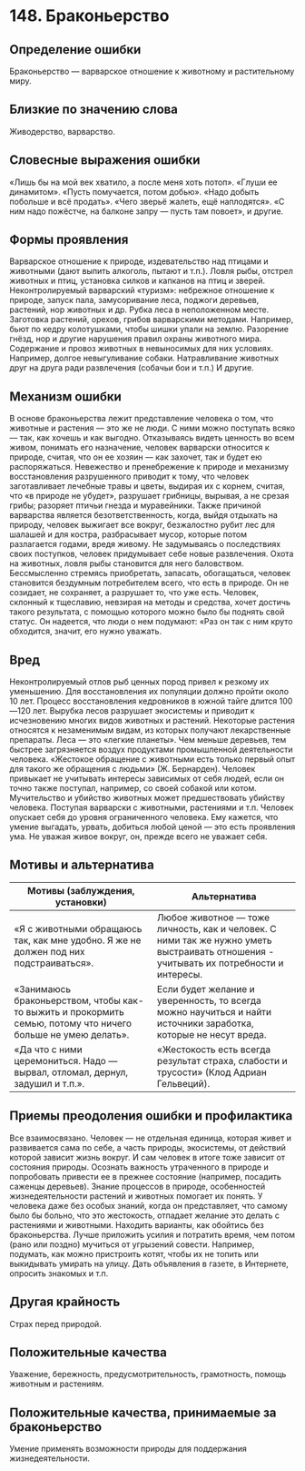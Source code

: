 # 148. Браконьерство

## Определение ошибки
Браконьерство — варварское отношение к животному и растительному миру.

## Близкие по значению слова
Живодерство, варварство.

## Словесные выражения ошибки
«Лишь бы на мой век хватило, а после меня хоть потоп».
«Глуши ее динамитом».
«Пусть помучается, потом добью».
«Надо добыть побольше и всё продать».
«Чего зверьё жалеть, ещё наплодятся».
«С ним надо пожёстче, на балконе запру — пусть там повоет», и другие.

## Формы проявления
Варварское отношение к природе, издевательство над птицами и животными (дают выпить алкоголь, пытают и т.п.).
Ловля рыбы, отстрел животных и птиц, установка силков и капканов на птиц и зверей.
Неконтролируемый варварский «туризм»: небрежное отношение к природе, запуск пала, замусоривание леса, поджоги деревьев, растений, нор животных и др.
Рубка леса в неположенном месте.
Заготовка растений, орехов, грибов варварскими методами. Например, бьют по кедру колотушками, чтобы шишки упали на землю.
Разорение гнёзд, нор и другие нарушения правил охраны животного мира.
Содержание и провоз животных в невыносимых для них условиях. Например, долгое невыгуливание собаки.
Натравливание животных друг на друга ради развлечения (собачьи бои и т.п.) И другие.

## Механизм ошибки
В основе браконьерства лежит представление человека о том, что животные и растения — это же не люди. С ними можно поступать всяко — так, как хочешь и как выгодно.
Отказываясь видеть ценность во всем живом, понимать его назначение, человек варварски относится к природе, считая, что он ее хозяин — как захочет, так и будет ею распоряжаться.
Невежество и пренебрежение к природе и механизму восстановления разрушенного приводит к тому, что человек заготавливает лечебные травы и цветы, выдирая их с корнем, считая, что «в природе не убудет», разрушает грибницы, вырывая, а не срезая грибы; разоряет птичьи гнезда и муравейники.
Также причиной варварства является безответственность, когда, выйдя отдыхать на природу, человек выжигает все вокруг, безжалостно рубит лес для шалашей и для костра, разбрасывает мусор, которые потом разлагается годами, вредя живому.
Не задумываясь о последствиях своих поступков, человек придумывает себе новые развлечения. Охота на животных, ловля рыбы становится для него баловством.
Бессмысленно стремясь приобретать, запасать, обогащаться, человек становится бездумным потребителем всего, что есть в природе. Он не созидает, не сохраняет, а разрушает то, что уже есть.
Человек, склонный к тщеславию, невзирая на методы и средства, хочет достичь такого результата, с помощью которого можно было бы поднять свой статус. Он надеется, что люди о нем подумают: «Раз он так с ним круто обходится, значит, его нужно уважать.

## Вред
Неконтролируемый отлов рыб ценных пород привел к резкому их уменьшению. Для восстановления их популяции должно пройти около 10 лет. Процесс восстановления кедровников в южной тайге длится 100—120 лет.
Вырубка лесов разрушает экосистемы и приводит к исчезновению многих видов животных и растений. Некоторые растения относятся к незаменимым видам, из которых получают лекарственные препараты. Леса — это «легкие планеты». Чем меньше деревьев, тем быстрее загрязняется воздух продуктами промышленной деятельности человека.
«Жестокое обращение с животными есть только первый опыт для такого же обращения с людьми» (Ж. Бернарден).
Человек привыкает не учитывать интересы зависимых от себя людей, если он точно также поступал, например, со своей собакой или котом.
Мучительство и убийство животных может предшествовать убийству человека.
Поступая варварски с животными, растениями и т.п. Человек опускает себя до уровня ограниченного человека. Ему кажется, что умение выгадать, урвать, добиться любой ценой — это есть проявления ума. Не уважая живое вокруг, он, прежде всего не уважает себя.

## Мотивы и альтернатива
Мотивы (заблуждения, установки) | Альтернатива
---|---
«Я с животными обращаюсь так, как мне удобно. Я же не должен под них подстраиваться». |	Любое животное — тоже личность, как и человек. С ними так же нужно уметь выстраивать отношения - учитывать их потребности и интересы.
«Занимаюсь браконьерством, чтобы как- то выжить и прокормить семью, потому что ничего больше не умею делать».	| Если будет желание и уверенность, то всегда можно научиться и найти источники заработка, которые не несут вреда.
«Да что с ними церемониться. Надо — вырвал, отломал, дернул, задушил и т.п.».	| «Жестокость есть всегда результат страха, слабости и трусости» (Клод Адриан Гельвеций).

## Приемы преодоления ошибки и профилактика
Все взаимосвязано. Человек — не отдельная единица, которая живет и развивается сама по себе, а часть природы, экосистемы, от действий которой зависит жизнь вокруг. И сам человек в итоге тоже зависит от состояния природы.
Осознать важность утраченного в природе и попробовать привести ее в прежнее состояние (например, посадить саженцы деревьев).
Знание процессов в природе, особенностей жизнедеятельности растений и животных помогает их понять. У человека даже без особых знаний, когда он представляет, что самому было бы больно, что это жестокость, отпадает желание это делать с растениями и животными.
Находить варианты, как обойтись без браконьерства. Лучше приложить усилия и потратить время, чем потом (рано или поздно) мучиться от угрызений совести. Например, подумать, как можно пристроить котят, чтобы их не топить или выкидывать умирать на улицу. Дать объявления в газете, в Интернете, опросить знакомых и т.п.

## Другая крайность 
Страх перед природой.

## Положительные качества 
Уважение, бережность, предусмотрительность, грамотность, помощь животным и растениям.

## Положительные качества, принимаемые за браконьерство
Умение применять возможности природы для поддержания жизнедеятельности.
 
